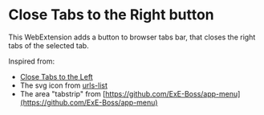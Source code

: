 # Close Tabs to the Right button
This WebExtension adds a button to browser tabs bar, that closes the right tabs of the selected tab.

Inspired from:
* [Close Tabs to the Left](https://addons.mozilla.org/firefox/addon/close-tabs-left/)
* The svg icon from [urls-list](https://github.com/moritz-h/urls-list)
* The area "tabstrip" from [https://github.com/ExE-Boss/app-menu](https://github.com/ExE-Boss/app-menu)
